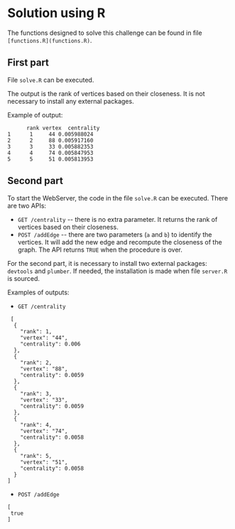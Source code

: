 # Solution using R

The functions designed to solve this challenge can be found in file `[functions.R](functions.R)`.

## First part

File `solve.R` can be executed. 

The output is the rank of vertices based on their closeness.
It is not necessary to install any external packages.

Example of output:

``` 
      rank vertex  centrality
1      1     44 0.005988024
2      2     88 0.005917160
3      3     33 0.005882353
4      4     74 0.005847953
5      5     51 0.005813953
```

## Second part

To start the WebServer, the code in the file `solve.R` can be executed. 
There are two APIs: 

 * `GET /centrality` -- there is no extra parameter. It returns the rank of vertices based on their closeness.
 * `POST /addEdge` -- there are two parameters (`a` and `b`) to identify the vertices. It will add the new edge and recompute the closeness of the graph. The API returns `TRUE` when the procedure is over.

For the second part, it is necessary to install two external packages: `devtools` and `plumber`.
If needed, the installation is made when file `server.R` is sourced.

Examples of outputs:

 * `GET /centrality`
 
```
 [
  {
    "rank": 1,
    "vertex": "44",
    "centrality": 0.006
  },
  {
    "rank": 2,
    "vertex": "88",
    "centrality": 0.0059
  },
  {
    "rank": 3,
    "vertex": "33",
    "centrality": 0.0059
  },
  {
    "rank": 4,
    "vertex": "74",
    "centrality": 0.0058
  },
  {
    "rank": 5,
    "vertex": "51",
    "centrality": 0.0058
  }
]
```

 * `POST /addEdge`
 
 ```
[
  true
]
 ```
